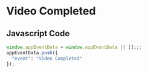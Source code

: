 # Video Completed

### 

## Javascript Code
```js
window.appEventData = window.appEventData || [];;;
appEventData.push({
  "event": "Video Completed"
});
```








